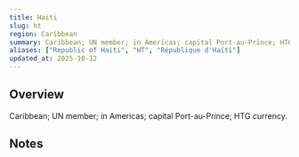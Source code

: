 ```yaml
---
title: Haiti
slug: ht
region: Caribbean
summary: Caribbean; UN member; in Americas; capital Port-au-Prince; HTG currency.
aliases: ["Republic of Haiti", "HT", "République d'Haïti"]
updated_at: 2025-10-12
---
```


## Overview

Caribbean; UN member; in Americas; capital Port-au-Prince; HTG currency.

## Notes

<!-- Add your first note below -->
